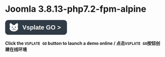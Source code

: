 # Joomla 3.8.13-php7.2-fpm-alpine

<a href="https://www.vsplate.com/?docker-compose=https://github.com/vsplate/dcenvs/joomla/3.8.13-php7.2-fpm-alpine"><img alt="VSPLATE GO" src="https://raw.githubusercontent.com/vsplate/images/master/vsgo_btn.png" width="200px"></a>

**Click the `VSPLATE GO` button to launch a demo online / 点击`VSPLATE GO`按钮创建在线环境**
